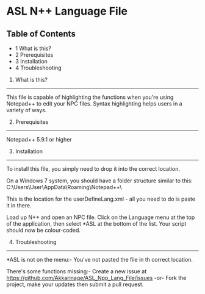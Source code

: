 ASL N++ Language File
========
Table of Contents
---------
* 1 What is this?
* 2 Prerequisites
* 3 Installation
* 4 Troubleshooting


1. What is this?
---------
This file is capable of highlighting the functions when you're using Notepad++ to edit your NPC files. Syntax highlighting helps users in a variety of ways.


2. Prerequisites
---------
Notepad++ 5.9.1 or higher


3. Installation
---------
To install this file, you simply need to drop it into the correct location.

On a Windows 7 system, you should have a folder structure similar to this:
C:\Users\User\AppData\Roaming\Notepad++\

This is the location for the userDefineLang.xml - all you need to do is paste it in there.

Load up N++ and open an NPC file. Click on the Language menu at the top of the application, then select *ASL at the bottom of the list.
Your script should now be colour-coded.


4. Troubleshooting
---------
*ASL is not on the menu:-
	You've not pasted the file in th correct location.

There's some functions missing:-
	Create a new issue at https://github.com/Akkarinage/ASL_Npp_Lang_File/issues
	-or-
	Fork the project, make your updates then submit a pull request.